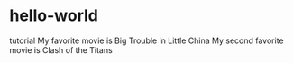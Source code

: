 # hello-world
tutorial
My favorite movie is Big Trouble in Little China
My second favorite movie is Clash of the Titans
